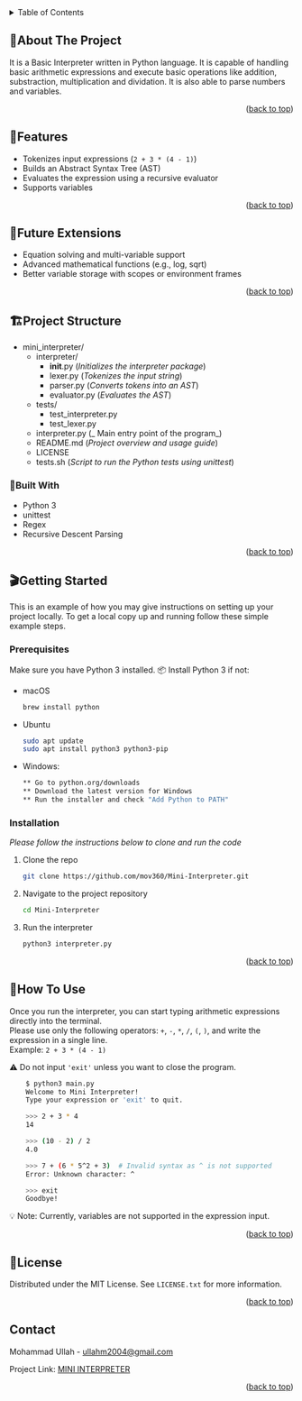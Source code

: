 
<!-- TABLE OF CONTENTS -->
<details>
  <summary>Table of Contents</summary>
  <ol>
    <li>
      <a href="#about-the-project">About The Project</a>
      <ul>
        <li><a href="#features">Features</a></li>
        <li><a href="#future-Extensions">Future Extensions</a></li>
        <li><a href="#project-structure">Project Structure</a></li>
        <li><a href="#built-with">Built With</a></li>
      </ul>
    </li>
    <li>
      <a href="#getting-started">Getting Started</a>
      <ul>
        <li><a href="#prerequisites">Prerequisites</a></li>
        <li><a href="#installation">Installation</a></li>
      </ul>
    </li>
    <li><a href="#how-to-use">How To Use</a></li>
    <li><a href="#license">License</a></li>
    <li><a href="#contact">Contact</a></li>
  </ol>
</details>



<!-- ABOUT THE PROJECT -->
## 📘About The Project

It is a Basic Interpreter written in Python language. It is capable of handling basic arithmetic expressions and execute basic operations like addition, substraction, multiplication and dividation. It is also able to parse numbers and variables.

<p align="right">(<a href="#readme-top">back to top</a>)</p>

## 🚀Features
* Tokenizes input expressions (`2 + 3 * (4 - 1)`)
* Builds an Abstract Syntax Tree (AST)
* Evaluates the expression using a recursive evaluator
* Supports variables

<p align="right">(<a href="#readme-top">back to top</a>)</p>

## 🔮Future Extensions
* Equation solving and multi-variable support
* Advanced mathematical functions (e.g., log, sqrt)
* Better variable storage with scopes or environment frames

<p align="right">(<a href="#readme-top">back to top</a>)</p>

## 🏗️Project Structure

* mini_interpreter/
    * interpreter/
        * __init__.py   (_Initializes the interpreter package_)
        * lexer.py     (_Tokenizes the input string_)
        * parser.py    (_Converts tokens into an AST_)
        * evaluator.py (_Evaluates the AST_)
    * tests/
        * test_interpreter.py
        * test_lexer.py
    * interpreter.py     (_ Main entry point of the program_)
    * README.md          (_Project overview and usage guide_)
    * LICENSE
    * tests.sh           (_Script to run the Python tests using unittest_)



### 🦫Built With



* Python 3
* unittest
* Regex
* Recursive Descent Parsing

<p align="right">(<a href="#readme-top">back to top</a>)</p>



<!-- GETTING STARTED -->
## 🎬Getting Started

This is an example of how you may give instructions on setting up your project locally.
To get a local copy up and running follow these simple example steps.

### Prerequisites

Make sure you have Python 3 installed.
📦 Install Python 3 if not:
* macOS
  ```sh
  brew install python
  ```
* Ubuntu
  ```sh
  sudo apt update
  sudo apt install python3 python3-pip
  ```
* Windows:
  ```sh
  ** Go to python.org/downloads
  ** Download the latest version for Windows
  ** Run the installer and check "Add Python to PATH"
  ```


### Installation

_Please follow the instructions below to clone and run the code_

1. Clone the repo
   ```sh
   git clone https://github.com/mov360/Mini-Interpreter.git
   ```
2. Navigate to the project repository
   ```sh
   cd Mini-Interpreter
   ```
3. Run the interpreter
   ```sh
   python3 interpreter.py
   ```

<p align="right">(<a href="#readme-top">back to top</a>)</p>



<!-- How To Use EXAMPLES -->
## 📑How To Use

Once you run the interpreter, you can start typing arithmetic expressions directly into the terminal.  
Please use only the following operators: `+`, `-`, `*`, `/`, `(`, `)`, and write the expression in a single line.  
Example: `2 + 3 * (4 - 1)`  

⚠️ Do not input `'exit'` unless you want to close the program.


```bash
    $ python3 main.py
    Welcome to Mini Interpreter!
    Type your expression or 'exit' to quit.

    >>> 2 + 3 * 4
    14

    >>> (10 - 2) / 2
    4.0

    >>> 7 + (6 * 5^2 + 3)  # Invalid syntax as ^ is not supported
    Error: Unknown character: ^

    >>> exit
    Goodbye!
  ```

💡 Note: Currently, variables are not supported in the expression input.

<p align="right">(<a href="#readme-top">back to top</a>)</p>




<!-- LICENSE -->
## 🪪License

Distributed under the MIT License. See `LICENSE.txt` for more information.

<p align="right">(<a href="#readme-top">back to top</a>)</p>



<!-- CONTACT -->
## Contact

Mohammad Ullah  - ullahm2004@gmail.com

Project Link: [MINI INTERPRETER](https://github.com/mov360/Mini-Interpreter.git)

<p align="right">(<a href="#readme-top">back to top</a>)</p>


